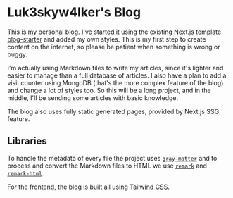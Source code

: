 # Luk3skyw4lker's Blog

This is my personal blog. I've started it using the existing Next.js template [blog-starter](https://github.com/vercel/next.js/tree/canary/examples/blog-starter) and added my own styles. This is my first step to create content on the internet, so please be patient when something is wrong or buggy.

I'm actually using Markdown files to write my articles, since it's lighter and easier to manage than a full database of articles. I also have a plan to add a visit counter using MongoDB (that's the more complex feature of the blog) and change a lot of styles too. So this will be a long project, and in the middle, I'll be sending some articles with basic knowledge.

The blog also uses fully static generated pages, provided by Next.js SSG feature.

## Libraries

To handle the metadata of every file the project uses [`gray-matter`](https://github.com/jonschlinkert/gray-matter) and to process and convert the Markdown files to HTML we use [`remark`](https://github.com/remarkjs/remark) and [`remark-html`](https://github.com/remarkjs/remark-html).

For the frontend, the blog is built all using [Tailwind CSS](https://tailwindcss.com).
